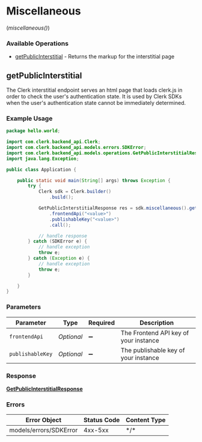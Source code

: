 # Miscellaneous
(*miscellaneous()*)

### Available Operations

* [getPublicInterstitial](#getpublicinterstitial) - Returns the markup for the interstitial page

## getPublicInterstitial

The Clerk interstitial endpoint serves an html page that loads clerk.js in order to check the user's authentication state.
It is used by Clerk SDKs when the user's authentication state cannot be immediately determined.

### Example Usage

```java
package hello.world;

import com.clerk.backend_api.Clerk;
import com.clerk.backend_api.models.errors.SDKError;
import com.clerk.backend_api.models.operations.GetPublicInterstitialResponse;
import java.lang.Exception;

public class Application {

    public static void main(String[] args) throws Exception {
        try {
            Clerk sdk = Clerk.builder()
                .build();

            GetPublicInterstitialResponse res = sdk.miscellaneous().getPublicInterstitial()
                .frontendApi("<value>")
                .publishableKey("<value>")
                .call();

            // handle response
        } catch (SDKError e) {
            // handle exception
            throw e;
        } catch (Exception e) {
            // handle exception
            throw e;
        }

    }
}
```



### Parameters

| Parameter                             | Type                                  | Required                              | Description                           |
| ------------------------------------- | ------------------------------------- | ------------------------------------- | ------------------------------------- |
| `frontendApi`                         | *Optional<String>*                    | :heavy_minus_sign:                    | The Frontend API key of your instance |
| `publishableKey`                      | *Optional<String>*                    | :heavy_minus_sign:                    | The publishable key of your instance  |


### Response

**[GetPublicInterstitialResponse](../../models/operations/GetPublicInterstitialResponse.md)**
### Errors

| Error Object           | Status Code            | Content Type           |
| ---------------------- | ---------------------- | ---------------------- |
| models/errors/SDKError | 4xx-5xx                | \*\/*                  |
